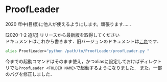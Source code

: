 # ProofLeader

2020 年中(目標)に他人が使えるようにします。頑張ります......

[2020-1-2 追記]
リリースから最新版を取得してください  
ドキュメントはこれから書きます．旧バージョンのドキュメントは[これ](https://github.com/xryuseix/ProofLeader/tree/master/ProofLeader/README.md)です．  

```sh
alias ProofLeader="python /path/to/ProofLeader/proofLeader.py "
```
今までの起動コマンドはそのまま使え，かつaliasに設定しておけばディレクトリでも`ProofLeader <FOLDER NAME>`で起動するようになりました．
また，一部のバグを修正しました．
